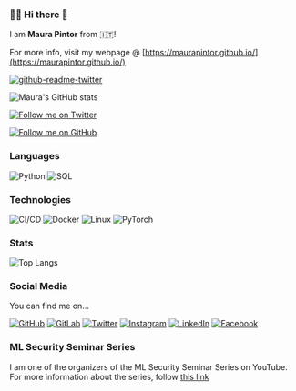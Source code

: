### 👩‍💻 Hi there 👋

I am **Maura Pintor** from 🇮🇹! 

For more info, visit my webpage @ [https://maurapintor.github.io/](https://maurapintor.github.io/)

[![github-readme-twitter](https://github-readme-twitter.gazf.vercel.app/api?id=maurapintor)](https://twitter.com/maurapintor)

![Maura's GitHub stats](https://github-readme-stats.vercel.app/api?username=maurapintor&count_private=true&show_icons=true)

[![Follow me on Twitter](https://img.shields.io/twitter/follow/maurapintor?style=social&style=for-the-badge)](https://twitter.com/maurapintor)

[![Follow me on GitHub](https://img.shields.io/github/followers/maurapintor?style=social&style=for-the-badge)](https://github.com/maurapintor)


### Languages

![Python](https://img.shields.io/badge/-Python-FFF?&logo=python)
![SQL](https://img.shields.io/badge/-SQL-FFF?&logo=MySQL&logoColor=4479A1)

### Technologies

![CI/CD](https://img.shields.io/badge/-CI%2FCD-FFF?&logo=CircleCI&logoColor=888&style=for-the-badge)
![Docker](https://img.shields.io/badge/-Docker-FFF?&logo=Docker&style=for-the-badge)
![Linux](https://img.shields.io/badge/-Linux-FFF?&logo=Linux&logoColor=FCC624&style=for-the-badge)
![PyTorch](https://img.shields.io/badge/-PyTorch-FFF?&logo=PyTorch&style=for-the-badge)

### Stats

![Top Langs](https://github-readme-stats.vercel.app/api/top-langs/?username=maurapintor&layout=compact)

### Social Media

You can find me on...

[![GitHub](https://img.shields.io/badge/GitHub-100000?style=for-the-badge&logo=github&logoColor=white)](https://github.com/maurapintor)
[![GitLab](https://img.shields.io/badge/GitLab-330F63?style=for-the-badge&logo=gitlab&logoColor=white)](https://gitlab.com/maura.pintor)
[![Twitter](https://img.shields.io/badge/Twitter-1DA1F2?style=for-the-badge&logo=twitter&logoColor=white)](https://twitter.com/maurapintor)
[![Instagram](https://img.shields.io/badge/Instagram-E4405F?style=for-the-badge&logo=instagram&logoColor=white)](https://www.instagram.com/maupin91/)
[![LinkedIn](https://img.shields.io/badge/LinkedIn-0077B5?style=for-the-badge&logo=linkedin&logoColor=white)](https://www.linkedin.com/in/maura-pintor/)
[![Facebook](https://img.shields.io/badge/Facebook-1877F2?style=for-the-badge&logo=facebook&logoColor=white)](https://www.facebook.com/maura.pintor)

### ML Security Seminar Series

I am one of the organizers of the ML Security Seminar Series on YouTube. For more information about the series, follow [this link](https://pralab.github.io/mlsec/)
